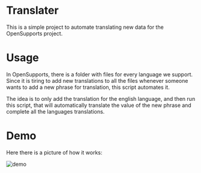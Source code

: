 # Translater

This is a simple project to automate translating new data for the 
OpenSupports project.

# Usage

In OpenSupports, there is a folder with files for every language we 
support. Since it is tiring to add new translations to all the files 
whenever someone wants to add a new phrase for translation, this script
automates it.

The idea is to only add the translation for the english language, and then
run this script, that will automatically translate the value of the new
phrase and complete all the languages translations.

# Demo

Here there is a picture of how it works:

![demo](https://github.com/mredigonda/opensupports-translater/blob/master/demo.png)
